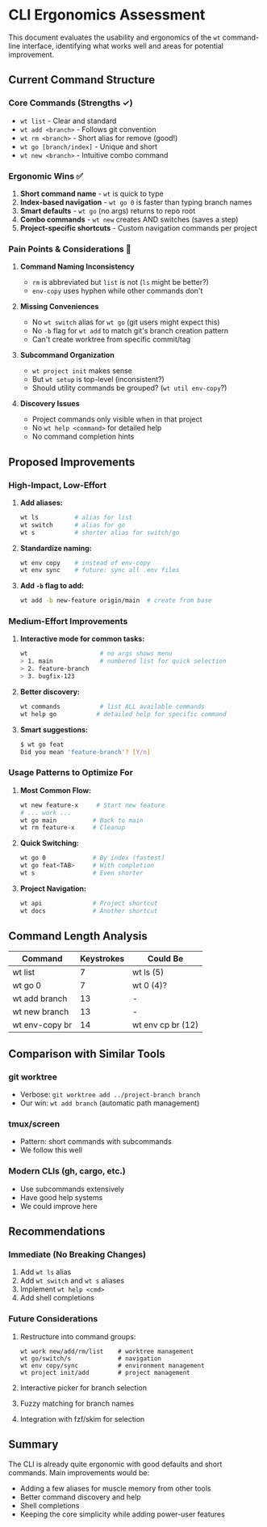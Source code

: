 # CLI Ergonomics Assessment

This document evaluates the usability and ergonomics of the `wt` command-line interface, identifying what works well and areas for potential improvement.

## Current Command Structure

### Core Commands (Strengths ✓)
- `wt list` - Clear and standard
- `wt add <branch>` - Follows git convention
- `wt rm <branch>` - Short alias for remove (good!)
- `wt go [branch/index]` - Unique and short
- `wt new <branch>` - Intuitive combo command

### Ergonomic Wins ✅

1. **Short command name** - `wt` is quick to type
2. **Index-based navigation** - `wt go 0` is faster than typing branch names
3. **Smart defaults** - `wt go` (no args) returns to repo root
4. **Combo commands** - `wt new` creates AND switches (saves a step)
5. **Project-specific shortcuts** - Custom navigation commands per project

### Pain Points & Considerations 🤔

1. **Command Naming Inconsistency**
   - `rm` is abbreviated but `list` is not (`ls` might be better?)
   - `env-copy` uses hyphen while other commands don't

2. **Missing Conveniences**
   - No `wt switch` alias for `wt go` (git users might expect this)
   - No `-b` flag for `wt add` to match git's branch creation pattern
   - Can't create worktree from specific commit/tag

3. **Subcommand Organization**
   - `wt project init` makes sense
   - But `wt setup` is top-level (inconsistent?)
   - Should utility commands be grouped? (`wt util env-copy`?)

4. **Discovery Issues**
   - Project commands only visible when in that project
   - No `wt help <command>` for detailed help
   - No command completion hints

## Proposed Improvements

### High-Impact, Low-Effort
1. **Add aliases:**
   ```bash
   wt ls          # alias for list
   wt switch      # alias for go
   wt s           # shorter alias for switch/go
   ```

2. **Standardize naming:**
   ```bash
   wt env copy    # instead of env-copy
   wt env sync    # future: sync all .env files
   ```

3. **Add `-b` flag to add:**
   ```bash
   wt add -b new-feature origin/main  # create from base
   ```

### Medium-Effort Improvements
1. **Interactive mode for common tasks:**
   ```bash
   wt                    # no args shows menu
   > 1. main             # numbered list for quick selection
   > 2. feature-branch
   > 3. bugfix-123
   ```

2. **Better discovery:**
   ```bash
   wt commands           # list ALL available commands
   wt help go           # detailed help for specific command
   ```

3. **Smart suggestions:**
   ```bash
   $ wt go feat
   Did you mean 'feature-branch'? [Y/n]
   ```

### Usage Patterns to Optimize For

1. **Most Common Flow:**
   ```bash
   wt new feature-x     # Start new feature
   # ... work ...
   wt go main          # Back to main
   wt rm feature-x     # Cleanup
   ```

2. **Quick Switching:**
   ```bash
   wt go 0             # By index (fastest)
   wt go feat<TAB>     # With completion
   wt s                # Even shorter
   ```

3. **Project Navigation:**
   ```bash
   wt api              # Project shortcut
   wt docs             # Another shortcut
   ```

## Command Length Analysis

| Command | Keystrokes | Could Be |
|---------|------------|----------|
| wt list | 7 | wt ls (5) |
| wt go 0 | 7 | wt 0 (4)? |
| wt add branch | 13 | - |
| wt new branch | 13 | - |
| wt env-copy br | 14 | wt env cp br (12) |

## Comparison with Similar Tools

### git worktree
- Verbose: `git worktree add ../project-branch branch`
- Our win: `wt add branch` (automatic path management)

### tmux/screen
- Pattern: short commands with subcommands
- We follow this well

### Modern CLIs (gh, cargo, etc.)
- Use subcommands extensively
- Have good help systems
- We could improve here

## Recommendations

### Immediate (No Breaking Changes)
1. Add `wt ls` alias
2. Add `wt switch` and `wt s` aliases  
3. Implement `wt help <cmd>`
4. Add shell completions

### Future Considerations
1. Restructure into command groups:
   ```
   wt work new/add/rm/list    # worktree management
   wt go/switch/s             # navigation
   wt env copy/sync           # environment management
   wt project init/add        # project management
   ```

2. Interactive picker for branch selection
3. Fuzzy matching for branch names
4. Integration with fzf/skim for selection

## Summary

The CLI is already quite ergonomic with good defaults and short commands. Main improvements would be:
- Adding a few aliases for muscle memory from other tools
- Better command discovery and help
- Shell completions
- Keeping the core simplicity while adding power-user features